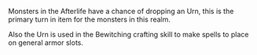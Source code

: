 ---
---
Monsters in the Afterlife have a chance of dropping an Urn, this is the primary turn in item for the monsters in this realm.

Also the Urn is used in the Bewitching crafting skill to make spells to place on general armor slots.